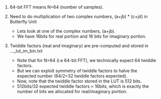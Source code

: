 1. 64-bit FFT means N=64 (number of samples).


2. Need to do multiplication of two complex numbers, (a+jb) * (c+jd) in Butterfly Unit
    - Lets look at one of the complex numbers, (a+jb).
    - We have 16bits for real portion and 16 bits for imaginary portion.


3. Twiddle factors (real and imaginary) are pre-computed and stored in ..._lut_im_bin.txt
    - Note that for N=64 (i.e 64-bit FFT), we technically expect 64 twiddle factors. 
    - But we can exploit symmetry of twiddle factors to halve the expected number (64/2=32 twiddle factors expected).
    - Now, note that the twiddle factor stored in the LUT is 512 bits.
    - 512bits/32 expected twiddle factors = 16bits, which is exactly the number of bits we allocated for real/imaginary portion.
